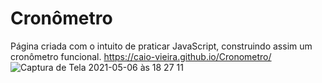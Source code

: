 # Cronômetro
Página criada com o intuito de praticar JavaScript, construindo assim um cronômetro funcional.
https://caio-vieira.github.io/Cronometro/
![Captura de Tela 2021-05-06 às 18 27 11](https://user-images.githubusercontent.com/62302606/117367624-c9de8e80-ae98-11eb-8b7e-72da2b6dc31d.png)

